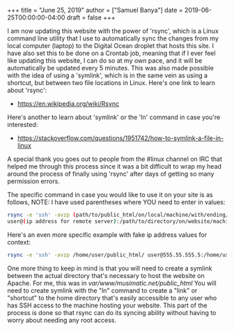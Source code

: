 +++
title = "June 25, 2019"
author = ["Samuel Banya"]
date = 2019-06-25T00:00:00-04:00
draft = false
+++

I am now updating this website with the power of 'rsync', which is a Linux command line utility
that I use to automatically sync the changes from my local computer (laptop) to the Digital
Ocean droplet that hosts this site. I have also set this to be done on a Crontab job, meaning that
if I ever feel like updating this website, I can do so at my own pace, and it will be automatically
be updated every 5 minutes. This was also made possible with the idea of using a 'symlink', which
is in the same vein as using a shortcut, but between two file locations in Linux. Here's one
link to learn about 'rsync':

-   <https://en.wikipedia.org/wiki/Rsync>

Here's another  to learn about 'symlink' or the 'ln' command in case you're interested:

-   <https://stackoverflow.com/questions/1951742/how-to-symlink-a-file-in-linux>

A special thank you goes out to people from the #linux channel on IRC that helped me through this
process since it was a bit difficult to wrap my head around the process of finally using 'rsync'
after days of getting so many permission errors.

The specific command in case you would like to use it on your site is as follows, NOTE: I have used
parentheses where YOU need to enter in values:

```bash
rsync -e 'ssh' -avzp (path/to/public_html/on/local/machine/with/ending/slash/)
user@(ip address for remote server):/path/to/directory/on/website/machine/with/slash/at/end/
```

Here's an even more specific example with fake ip address values for context:

```bash
rsync -e 'ssh' -avzp /home/user/public_html/ user@555.55.555.5:/home/user/public_html/
```

One more thing to keep in mind is that you will need to create a symlink between the actual directory
that's necessary to host the website on Apache. For me, this was in _var/www/musimatic.net/public_html_
You will need to create symlink with the "ln" command to create a "link" or "shortcut" to the
home directory that's easily accessible to any user who has SSH access to the machine hosting your
website. This part of the process is done so that rsync can do its syncing ability without having
to worry about needing any root access.